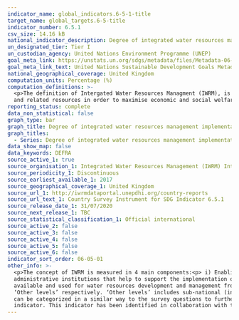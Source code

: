 ```yaml
---
indicator_name: global_indicators.6-5-1-title
target_name: global_targets.6-5-title
indicator_number: 6.5.1
csv_size: 14.16 kB
national_indicator_description: Degree of integrated water resources management implementation, measured from 0 (implementation not yet started) to 100 (fully implemented).
un_designated_tier: Tier I
un_custodian_agency: United Nations Environment Programme (UNEP)
goal_meta_link: https://unstats.un.org/sdgs/metadata/files/Metadata-06-05-01.pdf 
goal_meta_link_text: United Nations Sustainable Development Goals Metadata (PDF 410 KB)
national_geographical_coverage: United Kingdom
computation_units: Percentage (%)
computation_definitions: >-
  <p>The definition of Intergated Water Resources Managment (IWRM), is based on an internationally agreed definition, and is universally applicable. IWRM was officially established in 1992 and is defined as “a process which promotes the coordinated development and management of water, land
  and related resources in order to maximise economic and social welfare in an equitable manner without compromising the sustainability of vital ecosystems”.
reporting_status: complete
data_non_statistical: false
graph_type: bar
graph_title: Degree of integrated water resources management implementation
graph_titles:
  - Series: Degree of integrated water resources management implementation
data_show_map: false
data_keywords: DEFRA
source_active_1: true
source_organisation_1: Integrated Water Resources Management (IWRM) International
source_periodicity_1: Discontinuous
source_earliest_available_1: 2017
source_geographical_coverage_1: United Kingdom
source_url_1: http://iwrmdataportal.unepdhi.org/country-reports
source_url_text_1: Country Survey Instrument for SDG Indicator 6.5.1
source_release_date_1: 31/07/2020
source_next_release_1: TBC
source_statistical_classification_1: Official international
source_active_2: false
source_active_3: false
source_active_4: false
source_active_5: false
source_active_6: false
indicator_sort_order: 06-05-01
other_info: >-
  <p>The concept of IWRM is measured in 4 main components:<p> i) Enabling environment - this includes the policies, laws, plans and strategies which create the ‘enabling environment’ for IWRM<p> ii) Institutions - includes the range and roles of political, social, economic and
  administrative institutions that help to support the implementation of IWRM <p>iii) Management Instruments - The tools and activities that enable decision-makers and users to make rational and informed choices between alternative actions<p>iv) Financing - Budgeting and financing made
  available and used for water resources development and management from various sources.<p>The indicator is based on a national survey structured around these four main components (UNEP 2016). Each component is also split into two parts; questions concerning the ‘National level’ and
  ‘Other levels’ respectively. ‘Other levels’ includes sub-national (including provinces/states for federated countries), basin level, and the transboundary level as appropriate. These two parts address the wording of Target 6.5, ‘implement [IWRM] at all levels …’. <p>Indicator resullts
  can be categorized in a similar way to the survey questions to further aid interpretation; Degree of implementation = Very low (0-9.9); Low (10-29.9); Medium-low (30-49.9); Medium-high (50-69.9); High (70-89.9); and Very high (90-100).<p>  Data follows the UN specification for this
  indicator. This indicator has been identified in collaboration with topic experts.
---
```

